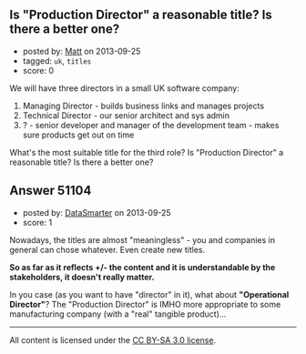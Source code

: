 ## Is "Production Director" a reasonable title? Is there a better one?

- posted by: [Matt](https://stackexchange.com/users/-1/28032-matt) on 2013-09-25
- tagged: `uk`, `titles`
- score: 0

<p>We will have three directors in a small UK software company:</p>

<ol>
<li>Managing Director - builds business links and manages projects</li>
<li>Technical Director - our senior architect and sys admin</li>
<li>? - senior developer and manager of the development team - makes sure products get out on time</li>
</ol>

<p>What's the most suitable title for the third role? Is "Production Director" a reasonable title? Is there a better one? </p>



## Answer 51104

- posted by: [DataSmarter](https://stackexchange.com/users/-1/27274-datasmarter) on 2013-09-25
- score: 1

<p>Nowadays, the titles are almost "meaningless" - you and companies in general can chose whatever. Even create new titles. </p>

<p><strong>So as far as it reflects +/- the content and it is understandable by the stakeholders, it doesn't really matter.</strong></p>

<p>In you case (as you want to have "director" in it), what about <strong>"Operational Director"</strong>? The "Production Director" is IMHO more appropriate to some manufacturing company (with a "real" tangible product)...</p>




---

All content is licensed under the [CC BY-SA 3.0 license](https://creativecommons.org/licenses/by-sa/3.0/).
